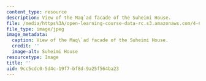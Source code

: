 ```yaml
---
content_type: resource
description: View of the Maq`ad facade of the Suheimi House.
file: /media/https%3A/open-learning-course-data-rc.s3.amazonaws.com/4-615-the-architecture-of-cairo-spring-2002/9cc5cdc05d4c19f7bf8d9a25f564ba23_1151.jpeg
file_type: image/jpeg
image_metadata:
  caption: View of the Maq\`ad facade of the Suheimi House.
  credit: ''
  image-alt: Suheimi House
resourcetype: Image
title: ''
uid: 9cc5cdc0-5d4c-19f7-bf8d-9a25f564ba23
---
```

